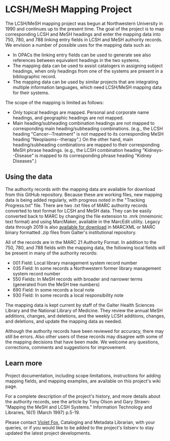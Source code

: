 # LCSH/MeSH Mapping Project


The LCSH/MeSH mapping project was begun at Northwestern University in 1990 and continues up to the present time. The goal of the project is to map corresponding LCSH and MeSH headings and enter the mapping data into 750, 780, and 788 linking entry fields in LCSH and MeSH authority records. We envision a number of possible uses for the mapping data such as:

- In OPACs the linking entry fields can be used to generate see also references between equivalent headings in the two systems.
- The mapping data can be used to assist catalogers in assigning subject headings, when only headings from one of the systems are present in a bibliographic record.
- The mapping data can be used by similar projects that are integrating multiple information languages, which need LCSH/MeSH mapping data for their systems.

The scope of the mapping is limited as follows:

- Only topical headings are mapped. Personal and corporate name headings, and geographic headings are not mapped.
- Main heading/subheading combination headings are not mapped to corresponding main heading/subheading combinations. (e.g., the LCSH heading "Cancer--Treatment" is not mapped to its corresponding MeSH heading "Neoplasms--therapy".) On the other hand, main heading/subheading combinations are mapped to their corresponding MeSH phrase headings. (e.g., the LCSH combination heading "Kidneys--Disease" is mapped to its corresponding phrase heading "Kidney Diseases".)

## Using the data 
The authority records with the mapping data are available for download from this GitHub repository. Because these are working files, new mapping data is being added regularly, with progress noted in the "Tracking Progress.txt" file. There are two .txt files of MARC authority records converted to text format for LCSH and MeSH data. They can be easily converted back to MARC by changing the file extension to .mrk (mnemonic text format) and using MarcMaker, available in the MarcEdit utility. Legacy data through 2019 is also [available for download](https://digitalhub.northwestern.edu/collections/8c1d851c-a5e6-4790-a867-fa889e66630e) in MARCXML or MARC binary formatted .zip files from Galter's institutional repository.

All of the records are in the MARC 21 Authority Format. In addition to the 750, 780, and 788 fields with the mapping data, the following local fields will be present in many of the authority records:

- 001 Field: Local library management system record number
- 035 Field: In some records a Northwestern former library management system record number
- 550 Fields: In MeSH records with broader and narrower terms (generated from the MeSH tree numbers)
- 690 Field: In some records a local note
- 930 Field: In some records a local responsibility note

The mapping data is kept current by staff of the Galter Health Sciences Library and the National Library of Medicine. They review the annual MeSH additions, changes, and deletions, and the weekly LCSH additions, changes, and deletions, and update the mapping data as needed.

Although the authority records have been reviewed for accuracy, there may still be errors. Also other users of these records may disagree with some of the mapping decisions that have been made. We welcome any questions, corrections, comments and suggestions for improvement.

## Learn more
Project documentation, including scope limitations, instructions for adding mapping fields, and mapping examples, are available on this project's wiki page. 

For a complete description of the project's history, and more details about the authority records, see the article by Tony Olson and Gary Strawn: "Mapping the MeSH and LCSH Systems." Information Technology and Libraries, 16(1) (March 1997) p.5-19.

Please contact [Violet Fox](mailto:violet.fox@northwestern.edu), Cataloging and Metadata Librarian, with your queries, or if you would like to be added to the project's listserv to stay updated the latest project developments.
